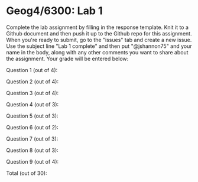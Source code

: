 # Geog4/6300: Lab 1

Complete the lab assignment by filling in the response template. Knit it to a Github document and then push it up to the Github repo for this assignment. When you're ready to submit, go to the "issues" tab and create a new issue. Use the subject line "Lab 1 complete" and then put "@jshannon75" and your name in the body, along with any other comments you want to share about the assignment. Your grade will be entered below:

Question 1 (out of 4):<p>
Question 2 (out of 4):<p>
Question 3 (out of 4):<p>
Question 4 (out of 3):<p>
Question 5 (out of 3):<p>
Question 6 (out of 2):<p>
Question 7 (out of 3):<p>
Question 8 (out of 3):<p>
Question 9 (out of 4):<p>
<p>
Total (out of 30): 
